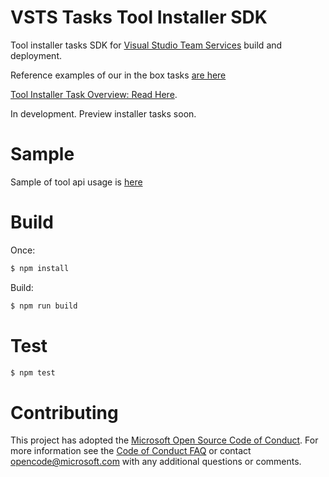 # VSTS Tasks Tool Installer SDK

Tool installer tasks SDK for [Visual Studio Team Services](https://www.visualstudio.com/en-us/products/visual-studio-team-services-vs.aspx) build and deployment.

Reference examples of our in the box tasks [are here](https://github.com/Microsoft/vsts-tasks)

[Tool Installer Task Overview: Read Here](docs/overview.md).

In development.  Preview installer tasks soon.

# Sample

Sample of tool api usage is [here](samples.ts)

# Build

Once:  
```bash
$ npm install
```

Build:  
```bash
$ npm run build
```

# Test

```bash
$ npm test
```

# Contributing

This project has adopted the [Microsoft Open Source Code of Conduct](https://opensource.microsoft.com/codeofconduct/). For more information see the [Code of Conduct FAQ](https://opensource.microsoft.com/codeofconduct/faq/) or contact [opencode@microsoft.com](mailto:opencode@microsoft.com) with any additional questions or comments.
